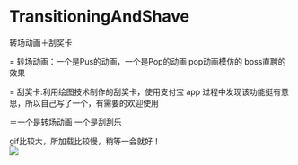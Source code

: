 # TransitioningAndShave
转场动画＋刮奖卡

= 转场动画：一个是Pus的动画，一个是Pop的动画   pop动画模仿的 boss直聘的效果

= 刮奖卡:利用绘图技术制作的刮奖卡，使用支付宝 app 过程中发现该功能挺有意思，所以自己写了一个，有需要的欢迎使用

＝一个是转场动画  一个是刮刮乐   


gif比较大，所加载比较慢，稍等一会就好！<br>
![](https://github.com/GitHubOfJW/TransitioningAndShave/blob/master/Source/%E5%8A%A8%E7%94%BB.gif)